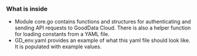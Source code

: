 ### What is inside
* Module core.go contains functions and structures for authenticating and sending API requests to GoodData Cloud. There is also a helper function for loading constants from a YAML file.
* GD_env.yaml provides an example of what this yaml file should look like. It is populated with example values.